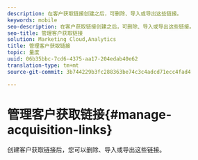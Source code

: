 ```yaml
---
description: 在客户获取链接创建之后，可删除、导入或导出这些链接。
keywords: mobile
seo-description: 在客户获取链接创建之后，可删除、导入或导出这些链接。
seo-title: 管理客户获取链接
solution: Marketing Cloud,Analytics
title: 管理客户获取链接
topic: 量度
uuid: 06b35bbc-7cd6-4375-aa17-204edab40e62
translation-type: tm+mt
source-git-commit: 3b744229b3fc288363be74c3c4adcd71ecc4fad4

---
```



# 管理客户获取链接{#manage-acquisition-links}

创建客户获取链接后，您可以删除、导入或导出这些链接。